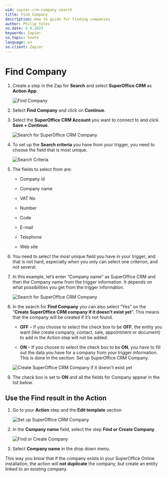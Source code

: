 ```yaml
---
uid: zapier-crm-company-search
title: Find Company
description: How to guide for finding companies
author: Philip Yates
so.date: 8.9.2023
keywords: Zapier
so.topic: howto
language: en
so.client: Zapier
---
```


# Find Company

1. Create a step in the Zap for **Search** and select **SuperOffice CRM** as **Action App**.

    ![Find Company][img1]

1. Select **Find Company** and click on **Continue**.

1. Select the **SuperOffice CRM Account** you want to connect to and click **Save + Continue**.

    ![Search for SuperOffice CRM Company][img2]

1. To set up the **Search criteria** you have from your trigger, you need to choose the field that is most unique.

    ![Search Criteria][img3]

1. The fields to select from are:

    * Company id

    * Company name

    * VAT No

    * Number

    * Code

    * E-mail

    * Telephone

    * Web site

1. You need to select the most unique field you have in your trigger, and that is not hard, especially when you only can select one criterion, and not several.

1. In this example, let’s enter “Company name” as SuperOffice CRM and then the Company name from the trigger information. It depends on what possibilities you get from the trigger information.

    ![Search for SuperOffice CRM Company][img4]

1. In the search for **Find Company** you can also select “Yes” on the “**Create SuperOffice CRM company if it doesn’t exist yet**”. This means that the company will be created if it’s not found.

    * **OFF** – If you choose to select the check box to be **OFF**, the entity you want (like create company, contact, sale, appointment or document) to add in the Action step will not be added.

    * **ON** – If you choose to select the check box to be **ON**, you have to fill out the data you have for a company from your trigger information. This is done in the section: Set up SuperOffice CRM Company.

    ![Create SuperOffice CRM Company if it doesn't exist yet][img5]

1. The check box is set to **ON** and all the fields for Company appear in the list below.

## Use the Find result in the Action

1. Go to your **Action** step and the **Edit template** section

    ![Set up SuperOffice CRM Company][img6]

1. In the **Company name** field, select the step **Find or Create Company**.

    ![Find or Create Company][img7]

1. Select **Company name** in the drop down menu.

This way you know that if the company exists in your SuperOffice Online installation, the action will **not duplicate** the company, but create an entity linked to an existing company.

[img1]: media/find-company.png
[img2]: media/search-company.png
[img3]: media/search-criteria.png
[img4]: media/company-search.png
[img5]: media/create-company.png
[img6]: media/edit-template.png
[img7]: media/company-name.png
